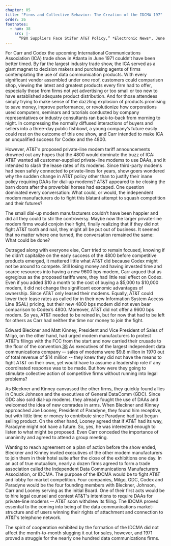 ```yaml
---
chapter: 05
title: "Firms and Collective Behavior: The Creation of the IDCMA 197"
order: 26
footnotes:
  - num: 38
    src: |-
      “PBX Suppliers Face Stifer AT&T Policy,” *Electronic News*, June 7, 1971 p. 1
---
```


For Carr and Codex the upcoming International Communications Association (ICA) trade show in Atlanta in June 1971 couldn’t have been better timed. By far the largest industry trade show, the ICA served as a giant magnet to decision makers and purchasing agents of firms contemplating the use of data communication products. With every significant vendor assembled under one roof, customers could comparison shop, viewing the latest and greatest products every firm had to offer, especially those from firms not yet advertising or too small or too new to have established adequate product distribution. And for those attendees simply trying to make sense of the dazzling explosion of products promising to save money, improve performance, or revolutionize how corporations used computers, seminars and tutorials conducted by company representatives or industry consultants ran back-to-back from morning to night. In compressing the normally diffused interactions of buyers and sellers into a three-day public fishbowl, a young company’s future easily could rest on the outcome of this one show, and Carr intended to make ICA an unqualified success for Codex and the 4800.

However, AT&T’s proposed private-line modem tariff announcements drowned out any hopes that the 4800 would dominate the buzz of ICA: AT&T wanted all customer-supplied private-line modems to use DAAs, and it intended to slash the lease rates of its modems. Since third-party modems had been safely connected to private-lines for years, show goers wondered why the sudden change in AT&T policy other than to justify their inane policy requiring DAAs for dial-up modems? AT&T appeared to be closing the barn doors after the proverbial horses had escaped. One question dominated every conversation: What could, or would, the independent modem manufacturers do to fight this blatant attempt to squash competition and their futures?

The small dial-up modem manufacturers couldn’t have been happier and did all they could to stir the controversy. Maybe now the larger private-line modem firms would conjoin their fight, finally realizing that if they did not fight AT&T tooth and nail, they might all be put out of business. It seemed that no matter where one turned, the conversation remained the same: What could be done?

Outraged along with everyone else, Carr tried to remain focused, knowing if he didn’t capitalize on the early success of the 4800 before competitive products emerged, it mattered little what AT&T did because Codex might not be around to compete. Still losing money and having invested time and scarce resources into having a new 9600 bps modem, Carr argued that as egregious as the proposed tariffs were, they had little real effect on Codex. Even if you added $10 a month to the cost of buying a $5,000 to $10,000 modem, it did not change the significant economic advantages of ownership. Since AT&T only leased their modems. Equally, AT&T could lower their lease rates as called for in their new Information System Access Line (ISAL) pricing, but their new 4800 bps modem did not even bear comparison to Codex’s 4800. Moreover, AT&T did not offer a 9600 bps modem. So yes, AT&T needed to be reined in, but for now that had to be left for others as Carr had neither the time nor money to join the fight.

Edward Bleckner and Matt Kinney, President and Vice President of Sales of Milgo, on the other hand, had urged modem manufacturers to protest AT&T’s filings with the FCC from the start and now carried their crusade to the floor of the convention.<a name="fnloc38" href="#fn38">38</a> As executives of the largest independent data communications company -- sales of modems were $9.8 million in 1970 out of total revenue of $14 million -- they knew they did not have the means to fight AT&T on their own, yet would have to assume a leadership role if any coordinated response was to be made. But how were they going to stimulate collective action of competitive firms without running into legal problems?

As Bleckner and Kinney canvassed the other firms, they quickly found allies in Chuck Johnson and the executives of General DataComm (GDC). Since GDC also sold dial-up modems, they already fought the use of DAAs and welcomed the idea of new comrades in arms. When Bleckner and Kinney approached Joe Looney, President of Paradyne, they found him receptive, but with little time or money to contribute since Paradyne had just begun selling product. On the other hand, Looney agreed that if AT&T had its way, Paradyne might not have a future. So, yes, he was interested enough to listen to what might be proposed. Even Carr conceded the importance of unanimity and agreed to attend a group meeting.

Wanting to reach agreement on a plan of action before the show ended, Bleckner and Kinney invited executives of the other modem manufacturers to join them in their hotel suite after the close of the exhibitions one day. In an act of true mutualism, nearly a dozen firms agreed to form a trade association called the Independent Data Communications Manufacturers Association, or IDCMA. The purpose of the IDCMA would be to fight AT&T and lobby for market competition. Four companies, Milgo, GDC, Codex and Paradyne would be the four founding members with Bleckner, Johnson, Carr and Looney serving as the initial Board. One of their first acts would be to hire legal counsel and contest AT&T's intentions to require DAAs for private-line modems -- AT&T soon withdrew its filing. The IDCMA proved essential to the coming into being of the data communications market-structure and of users winning their rights of attachment and connection to AT&T’s telephone network.

The spirit of cooperation exhibited by the formation of the IDCMA did not affect the month-to-month slugging it out for sales, however, and 1971 proved a struggle for the nearly one hundred data communications firms.
